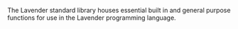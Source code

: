 The Lavender standard library houses essential built in and general purpose functions for use in the Lavender programming language.
